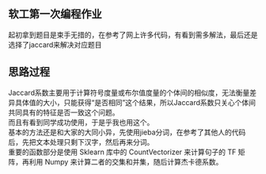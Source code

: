 ## 软工第一次编程作业
 起初拿到题目是束手无措的，在参考了网上许多代码，有看到需多解法，最后还是选择了jaccard来解决对应题目
## 思路过程
Jaccard系数主要用于计算符号度量或布尔值度量的个体间的相似度，无法衡量差异具体值的大小，只能获得“是否相同”这个结果，所以Jaccard系数只关心个体间共同具有的特征是否一致这个问题。  
而且有看到同学成功使用，于是乎我也用这个。  
基本的方法还是和大家的大同小异，先使用jieba分词，在参考了其他人的代码后，先把文本处理只剩下汉字，然后再来分词。  
重要的函数部分是使用 Sklearn 库中的 CountVectorizer 来计算句子的 TF 矩阵，再利用 Numpy 来计算二者的交集和并集，随后计算杰卡德系数。  

